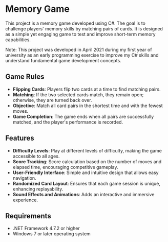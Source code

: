 # Memory Game

This project is a memory game developed using C#. The goal is to challenge players' memory skills by matching pairs of cards. It is designed as a simple yet engaging game to test and improve short-term memory capabilities.

Note: This project was developed in April 2021 during my first year of university as an early programming exercise to improve my C# skills and understand fundamental game development concepts.

## Game Rules

- **Flipping Cards**: Players flip two cards at a time to find matching pairs.
- **Matching**: If the two selected cards match, they remain open; otherwise, they are turned back over.
- **Objective**: Match all card pairs in the shortest time and with the fewest moves.
- **Game Completion**: The game ends when all pairs are successfully matched, and the player's performance is recorded.

## Features

- **Difficulty Levels**: Play at different levels of difficulty, making the game accessible to all ages.
- **Score Tracking**: Score calculation based on the number of moves and elapsed time, encouraging competitive gameplay.
- **User-Friendly Interface**: Simple and intuitive design that allows easy navigation.
- **Randomized Card Layout**: Ensures that each game session is unique, enhancing replayability.
- **Sound Effects and Animations**: Adds an interactive and immersive experience.

## Requirements

- .NET Framework 4.7.2 or higher
- Windows 7 or later operating system
